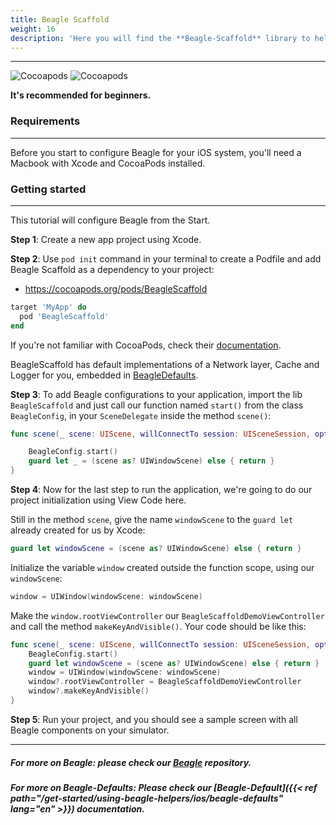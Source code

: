 ```yaml
---
title: Beagle Scaffold
weight: 16
description: 'Here you will find the **Beagle-Scaffold** library to help you start a project using Beagle in iOS. It holds almost all necessary configurations to do it.'
---
```


---

![Cocoapods](https://img.shields.io/cocoapods/v/BeagleScaffold?label=Beagle-Scaffold)
![Cocoapods](https://img.shields.io/cocoapods/v/Beagle?label=Beagle)

**It's recommended for beginners.**

### Requirements
<hr>
Before you start to configure Beagle for your iOS system, you'll need a Macbook with Xcode and CocoaPods installed. 

### Getting started
<hr>

This tutorial will configure Beagle from the Start.

**Step 1**: Create a new app project using Xcode.

**Step 2**: Use `pod init` command in your terminal to create a Podfile and add Beagle Scaffold as a dependency to your project:
- https://cocoapods.org/pods/BeagleScaffold

```ruby
target 'MyApp' do
  pod 'BeagleScaffold'
end
```

If you're not familiar with CocoaPods, check their [documentation](https://guides.cocoapods.org/).

BeagleScaffold has default implementations of a Network layer, Cache and Logger for you, embedded in [BeagleDefaults](https://docs.usebeagle.io/get-started/using-beagle-helpers/ios/beagle-defaults).

**Step 3**: To add Beagle configurations to your application, import the lib `BeagleScaffold` and just call our function named `start()` from the class `BeagleConfig`, in your `SceneDelegate` inside the method `scene()`:

```swift
func scene(_ scene: UIScene, willConnectTo session: UISceneSession, options connectionOptions: UIScene.ConnectionOptions) {

    BeagleConfig.start()
    guard let _ = (scene as? UIWindowScene) else { return }
}
```

**Step 4**: Now for the last step to run the application, we're going to do our project initialization using View Code here. 

Still in the method `scene`, give the name `windowScene` to the `guard let` already created for us by Xcode:

```swift
guard let windowScene = (scene as? UIWindowScene) else { return }
```

Initialize the variable `window` created outside the function scope, using our `windowScene`:

```swift
window = UIWindow(windowScene: windowScene)
```

Make the `window.rootViewController` our `BeagleScaffoldDemoViewController` and call the method `makeKeyAndVisible()`. Your code should be like this:

```swift
func scene(_ scene: UIScene, willConnectTo session: UISceneSession, options connectionOptions: UIScene.ConnectionOptions) {
    BeagleConfig.start()
    guard let windowScene = (scene as? UIWindowScene) else { return }
    window = UIWindow(windowScene: windowScene)
    window?.rootViewController = BeagleScaffoldDemoViewController
    window?.makeKeyAndVisible()
}
```

**Step 5**: Run your project, and you should see a sample screen with all Beagle components on your simulator.

<hr>

##### For more on Beagle: please check our [Beagle](https://github.com/ZupIT/beagle) repository.
##### For more on Beagle-Defaults: Please check our [Beagle-Default]({{< ref path="/get-started/using-beagle-helpers/ios/beagle-defaults" lang="en" >}}) documentation.
